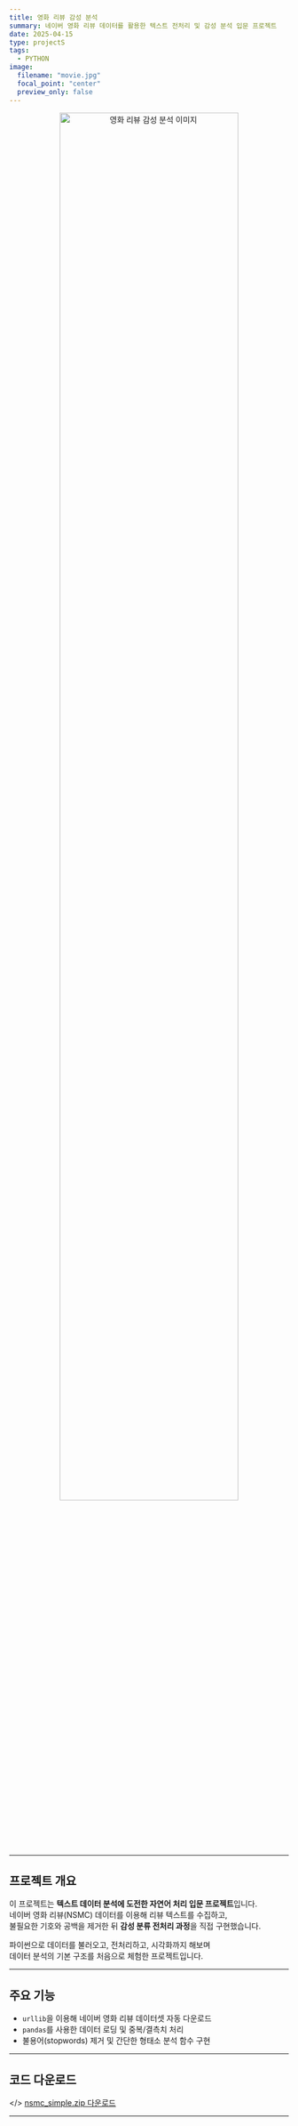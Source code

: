 ```yaml
---
title: 영화 리뷰 감성 분석
summary: 네이버 영화 리뷰 데이터를 활용한 텍스트 전처리 및 감성 분석 입문 프로젝트
date: 2025-04-15
type: projectS
tags:
  - PYTHON
image:
  filename: "movie.jpg"
  focal_point: "center"
  preview_only: false
---
```


<p align="center">
  <img src="/uploads/movie_review.jpg" alt="영화 리뷰 감성 분석 이미지" width="80%">
</p>

---

## <i class="fab fa-python"></i> 프로젝트 개요

이 프로젝트는 **텍스트 데이터 분석에 도전한 자연어 처리 입문 프로젝트**입니다.  
네이버 영화 리뷰(NSMC) 데이터를 이용해 리뷰 텍스트를 수집하고,  
불필요한 기호와 공백을 제거한 뒤 **감성 분류 전처리 과정**을 직접 구현했습니다.  
  
파이썬으로 데이터를 불러오고, 전처리하고, 시각화까지 해보며  
데이터 분석의 기본 구조를 처음으로 체험한 프로젝트입니다.

---

## <i class="fab fa-steam-symbol"></i> 주요 기능

- `urllib`을 이용해 네이버 영화 리뷰 데이터셋 자동 다운로드  
- `pandas`를 사용한 데이터 로딩 및 중복/결측치 처리   
- 불용어(stopwords) 제거 및 간단한 형태소 분석 함수 구현  

---

## <i class="fab fa-dropbox"></i> 코드 다운로드
</> [nsmc_simple.zip 다운로드](/uploads/nsmc_simple.zip)

---